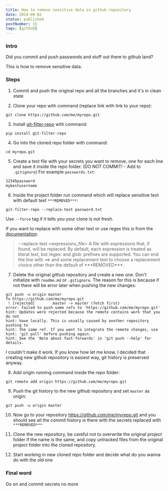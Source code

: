```yaml
---
title: How to remove sensitive data in github repository
date: 2024-09-02
status: published
postNumber: 15
tags: [github]
---
```


### Intro

Did you commit and push passwords and stuff out there to github land?

This is how to remove sensitive data.

### Steps

1. Commit and push the original repo and all the branches and it's in clean state

2. Clone your repo with command (replace link with link to your repo):

```console
git clone https://github.com/me/myrepo.git
```

3. Install [git-filter-repo](https://github.com/newren/git-filter-repo) with command:

```console
pip install git-filter-repo
```

4. Go into the cloned repo folder with command:

```
cd myrepo.git
```

5. Create a text file with your secrets you want to remove, one for each line and save it inside the repo folder. (DO NOT COMMIT! - Add to `.gitignore`) For example `passwords.txt`:

```txt
12345password
mybestusername
```

6. Inside the project folder run command which will replace sensitive text with default text `***REMOVED***`:

```console
git-filter-repo --replace-text password.txt
```

Use `--force` tag if it tells you your clone is not fresh.

If you want to replace with some other text or use regex this is from the [documentation](https://htmlpreview.github.io/?https://github.com/newren/git-filter-repo/blob/docs/html/git-filter-repo.html):

> --replace-text <expressions_file>
> A file with expressions that, if found, will be replaced. By default, each expression is treated as literal text, but regex: and glob: prefixes are supported. You can end the line with ==> and some replacement text to choose a replacement choice other than the default of \*\*\*REMOVED\*\*\*.

7. Delete the original github repository and create a new one. Don't initialize with `readme.md` or `.gitignore`. The reason for this is because if not there will be error later when pushing the new changes:

```
git push -u origin master
To https://github.com/me/myrepo.git
 ! [rejected]        master -> master (fetch first)
error: failed to push some refs to 'https://github.com/me/myrepo.git'
hint: Updates were rejected because the remote contains work that you do not
hint: have locally. This is usually caused by another repository pushing to
hint: the same ref. If you want to integrate the remote changes, use
hint: 'git pull' before pushing again.
hint: See the 'Note about fast-forwards' in 'git push --help' for details.
```

I couldn't make it work. If you know how let me know. I decided that creating new github repository is easiest way, git history is preserved anyway.

8. Add origin running command inside the repo folder:

```
git remote add origin https://github.com/me/myrepo.git
```

9. Push the git history to the new github repository and set `master` as origin:

```
git push -u origin master
```

10. Now go to your repository https://github.com/me/myrepo.git and you should see all the commit history is there with the secrets replaced with `***REMOVED***`

11. Clone the new repository, be careful not to overwrite the original project folder if the name is the same, and copy untracked files from the original project folder into the cloned repository.

12. Start working in new cloned repo folder and decide what do you wanna do with the old one

### Final word

Go on and commit secrets no more
